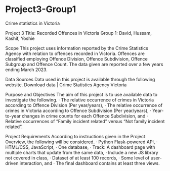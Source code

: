 # Project3-Group1
Crime statistics in Victoria


Project 3
Title: Recorded Offences in Victoria
Group 1: David, Hussam, Kashif, Yoshie
 
Scope
This project uses information reported by the Crime Statistics Agency with relation to offences recorded in Victoria. Offences are classified employing Offence Division, Offence Subdivision, Offence Subgroup and Offence Count. The data given are reported over a few years ending March 2023.
 
Data Sources
Data used in this project is available through the following website.
 Download data | Crime Statistics Agency Victoria
 
Purpose and Objectives
The aim of this project is to use available data to investigate the following.
·        The relative occurrence of crimes in Victoria according to Offence Division (Per year/years),
·        The relative occurrence of crimes in Victoria according to Offence Subdivision (Per year/years),
·        Year-to-year changes in crime counts for each Offence Subdivision, and
·        Relative occurrences of “Family incident related” versus “Not family incident related”.
 
Project Requirements
According to instructions given in the Project Overview, the following will be considered.
·        Python Flask-powered API,
·        HTML/CSS, JavaScript,
·        One database,
·        Track: A dashboard page with multiple charts that update from the same data,
·        Include a new JS library not covered in class,
·        Dataset of at least 100 records,
·        Some level of user-driven interaction, and
·        The final dashboard contains at least three views.

